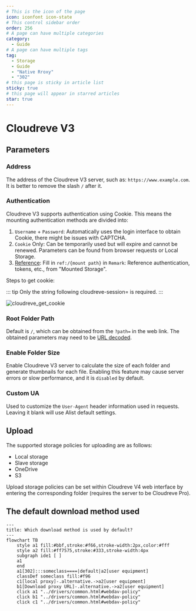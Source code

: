 ```yaml
---
# This is the icon of the page
icon: iconfont icon-state
# This control sidebar order
order: 256
# A page can have multiple categories
category:
  - Guide
# A page can have multiple tags
tag:
  - Storage
  - Guide
  - "Native Rroxy"
  - "302"
# this page is sticky in article list
sticky: true
# this page will appear in starred articles
star: true
---
```

# Cloudreve V3

## Parameters

### Address

The address of the Cloudreve V3 server, such as: `https://www.example.com`. It is better to remove the slash `/` after it.

### Authentication

Cloudreve V3 supports authentication using Cookie. This means the mounting authentication methods are divided into:

1. `Username` + `Password`: Automatically uses the login interface to obtain Cookie, there might be issues with CAPTCHA.
2. `Cookie` Only: Can be temporarily used but will expire and cannot be renewed. Parameters can be found from browser requests or Local Storage.
3. [Reference](../drivers/common.html#Reference): Fill in `ref:/{mount path}` in `Remark`: Reference authentication, tokens, etc., from "Mounted Storage".

Steps to get cookie:

::: tip
Only the string following cloudreve-session= is required.
:::


![cloudreve_get_cookie](/img/drivers/cloudreve/cloudreve_get_cookie.png)


### Root Folder Path

Default is `/`, which can be obtained from the `?path=` in the web link. The obtained parameters may need to be [URL decoded](https://www.google.com/search?q=URL+decode).

### Enable Folder Size

Enable Cloudreve V3 server to calculate the size of each folder and generate thumbnails for each file. Enabling this feature may cause server errors or slow performance, and it is `disabled` by default.

### Custom UA

Used to customize the `User-Agent` header information used in requests. Leaving it blank will use Alist default settings.

## Upload

The supported storage policies for uploading are as follows:

- Local storage
- Slave storage
- OneDrive
- S3

Upload storage policies can be set within Cloudreve V4 web interface by entering the corresponding folder (requires the server to be Cloudreve Pro).

## **The default download method used**

```mermaid
---
title: Which download method is used by default?
---
flowchart TB
    style a1 fill:#bbf,stroke:#f66,stroke-width:2px,color:#fff
    style a2 fill:#ff7575,stroke:#333,stroke-width:4px
    subgraph ide1 [ ]
    a1
    end
    a1[302]:::someclass====|default|a2[user equipment]
    classDef someclass fill:#f96
    c1[local proxy]-.alternative.->a2[user equipment]
    b1[Download proxy URL]-.alternative.->a2[user equipment]
    click a1 "../drivers/common.html#webdav-policy"
    click b1 "../drivers/common.html#webdav-policy"
    click c1 "../drivers/common.html#webdav-policy"
```
